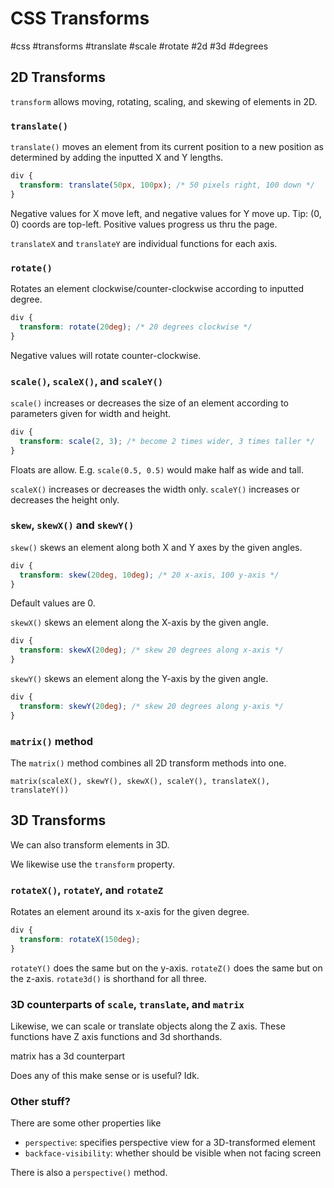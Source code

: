 # CSS Transforms
#css #transforms #translate #scale #rotate #2d #3d #degrees

## 2D Transforms

`transform` allows moving, rotating, scaling, and skewing of elements in 2D.

### `translate()`

`translate()` moves an element from its current position 
to a new position as determined by adding the inputted X and Y lengths.
```css
div {
  transform: translate(50px, 100px); /* 50 pixels right, 100 down */
}
```
Negative values for X move left,
and negative values for Y move up.
Tip: (0, 0) coords are top-left. Positive values progress us thru the page.

`translateX` and `translateY` are individual functions for each axis.

### `rotate()`

Rotates an element clockwise/counter-clockwise according to inputted degree.
```css
div {
  transform: rotate(20deg); /* 20 degrees clockwise */
}
```
Negative values will rotate counter-clockwise.

### `scale()`, `scaleX()`, and `scaleY()`

`scale()` increases or decreases the size of an element
according to parameters given for width and height.

```css
div {
  transform: scale(2, 3); /* become 2 times wider, 3 times taller */
}
```
Floats are allow. E.g. `scale(0.5, 0.5)` would make half as wide and tall.

`scaleX()` increases or decreases the width only.
`scaleY()` increases or decreases the height only.

### `skew`, `skewX()` and `skewY()`

`skew()` skews an element along both X and Y axes by the given angles.
```css
div {
  transform: skew(20deg, 10deg); /* 20 x-axis, 100 y-axis */
}
```
Default values are 0.

`skewX()` skews an element along the X-axis by the given angle.
```css
div {
  transform: skewX(20deg); /* skew 20 degrees along x-axis */
}
```

`skewY()` skews an element along the Y-axis by the given angle.
```css
div {
  transform: skewY(20deg); /* skew 20 degrees along y-axis */
}
```

### `matrix()` method

The `matrix()` method combines all 2D transform methods into one.
```
matrix(scaleX(), skewY(), skewX(), scaleY(), translateX(), translateY())
```

## 3D Transforms

We can also transform elements in 3D.

We likewise use the `transform` property.

### `rotateX()`, `rotateY`, and `rotateZ`

Rotates an element around its x-axis for the given degree.
```css
div {
  transform: rotateX(150deg);
}
```

`rotateY()` does the same but on the y-axis.
`rotateZ()` does the same but on the z-axis.
`rotate3d()` is shorthand for all three.

### 3D counterparts of `scale`, `translate`, and `matrix`

Likewise, we can scale or translate objects along the Z axis.
These functions have Z axis functions and 3d shorthands.

matrix has a 3d counterpart

Does any of this make sense or is useful? Idk.

### Other stuff?

There are some other properties like 
- `perspective`: specifies perspective view for a 3D-transformed element
- `backface-visibility`: whether should be visible when not facing screen

There is also a `perspective()` method.

